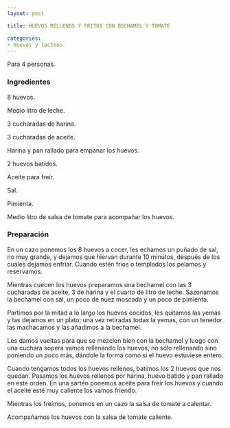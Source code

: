 ```yaml
---
layout: post

title: HUEVOS RELLENOS Y FRITOS CON BECHAMEL Y TOMATE

categories:
- Huevos y lacteos
---
```

Para 4 personas.

<h3>Ingredientes</h3>
8 huevos.

Medio litro de leche.

3 cucharadas de harina.

3 cucharadas de aceite.

Harina y pan rallado para empanar los huevos.

2 huevos batidos.

Aceite para freír.

Sal.

Pimienta.

Medio litro de salsa de tomate para acompañar los huevos.

<h3>Preparación</h3>
En un cazo ponemos los 8 huevos a cocer, les echamos un puñado de sal, no muy grande, y dejamos que hiervan durante 10 minutos, después de los cuales dejamos enfriar. Cuando estén fríos o templados los pelamos y reservamos.

Mientras cuecen los huevos preparamos una bechamel con las 3 cucharadas de aceite, 3 de harina y el cuarto de litro de leche. Sazonamos la bechamel con sal, un poco de nuez moscada y un poco de pimienta.

Partimos por la mitad a lo largo los huevos cocidos, les quitamos las yemas y las dejamos en un plato; una vez retiradas todas la yemas, con un tenedor las machacamos y las añadimos a la bechamel.

Les damos vueltas para que se mezclen bien con la bechamel y luego con una cuchara sopera vamos rellenando los huevos, no sólo rellenando sino poniendo un poco más, dándole la forma como si el huevo estuviese entero.

Cuando tengamos todos los huevos rellenos, batimos los 2 huevos que nos quedan. Pasamos los huevos rellenos por harina, huevo batido y pan rallado en este orden. En una sartén ponemos aceite para freír los huevos y cuando el aceite esté muy caliente los vamos friendo.

Mientras los freímos, ponemos en un cazo la salsa de tomate a calentar.

Acompañamos los huevos con la salsa de tomate caliente.